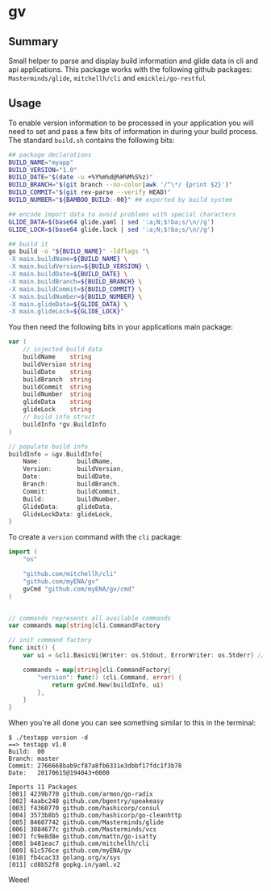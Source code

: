 # gv

## Summary

Small helper to parse and display build information and glide data in cli and api applications.  This package works with the following github packages: `Masterminds/glide`, `mitchellh/cli` and `emicklei/go-restful`

## Usage

To enable version information to be processed in your application you will need to set and pass a few bits of information in during your build process.  The standard `build.sh` contains the following bits:

```bash
## package declarations
BUILD_NAME="myapp"
BUILD_VERSION="1.0"
BUILD_DATE="$(date -u +%Y%m%d@%H%M%S%z)"
BUILD_BRANCH="$(git branch --no-color|awk '/^\*/ {print $2}')"
BUILD_COMMIT="$(git rev-parse --verify HEAD)"
BUILD_NUMBER="${BAMBOO_BUILD:-00}" ## exported by build system

## encode import data to avoid problems with special characters
GLIDE_DATA=$(base64 glide.yaml | sed ':a;N;$!ba;s/\n//g')
GLIDE_LOCK=$(base64 glide.lock | sed ':a;N;$!ba;s/\n//g')

## build it
go build -o "${BUILD_NAME}" -ldflags "\
-X main.buildName=${BUILD_NAME} \
-X main.buildVersion=${BUILD_VERSION} \
-X main.buildDate=${BUILD_DATE} \
-X main.buildBranch=${BUILD_BRANCH} \
-X main.buildCommit=${BUILD_COMMIT} \
-X main.buildNumber=${BUILD_NUMBER} \
-X main.glideData=${GLIDE_DATA} \
-X main.glideLock=${GLIDE_LOCK}"
```

You then need the following bits in your applications main package:

```go
var (
	// injected build data
	buildName    string
	buildVersion string
	buildDate    string
	buildBranch  string
	buildCommit  string
	buildNumber  string
	glideData    string
	glideLock    string
	// build info struct
	buildInfo *gv.BuildInfo
)

// populate build info
buildInfo = &gv.BuildInfo{
	Name:          buildName,
	Version:       buildVersion,
	Date:          buildDate,
	Branch:        buildBranch,
	Commit:        buildCommit,
	Build:         buildNumber,
	GlideData:     glideData,
	GlideLockData: glideLock,
}
```

To create a `version` command with the `cli` package:

```go
import (
	"os"

	"github.com/mitchellh/cli"
	"github.com/myENA/gv"
	gvCmd "github.com/myENA/gv/cmd"
)


// commands represents all available commands
var commands map[string]cli.CommandFactory

// init command factory
func init() {
	var ui = &cli.BasicUi{Writer: os.Stdout, ErrorWriter: os.Stderr} // basic ui

	commands = map[string]cli.CommandFactory{
		"version": func() (cli.Command, error) {
			return gvCmd.New(buildInfo, ui)
		},
	}
}
```

When you're all done you can see something similar to this in the terminal:

```
$ ./testapp version -d
==>	testapp v1.0
Build:	00
Branch:	master
Commit:	2766668bab9cf87a8fb6331e3dbbf17fdc1f3b78
Date:	20170615@194043+0000

Imports 11 Packages
[001] 4239b770 github.com/armon/go-radix
[002] 4aabc248 github.com/bgentry/speakeasy
[003] f4360770 github.com/hashicorp/consul
[004] 3573b8b5 github.com/hashicorp/go-cleanhttp
[005] 84607742 github.com/Masterminds/glide
[006] 3084677c github.com/Masterminds/vcs
[007] fc9e8d8e github.com/mattn/go-isatty
[008] b481eac7 github.com/mitchellh/cli
[009] 61c576ce github.com/myENA/gv
[010] fb4cac33 golang.org/x/sys
[011] cd8b52f8 gopkg.in/yaml.v2
```

Weee!
